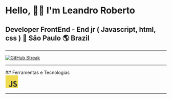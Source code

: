 # Hello, 🙋‍♂️ I'm Leandro Roberto
## Developer FrontEnd - End jr ( Javascript, html, css ) 🏡 São Paulo 🌎 Brazil
<hr>

[![GitHub Streak](https://streak-stats.demolab.com/?user=leandroroberto)](https://git.io/streak-stats)

<hr>
## Ferramentas e Tecnologias
<br>

<img src="https://github.com/devicons/devicon/blob/v2.15.1/icons/javascript/javascript-original.svg" width="40" height="40"/>

<hr>

